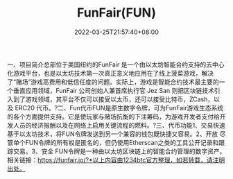 ﻿---
weight: 
title: "FunFair(FUN)"
description: "总部位于美国纽约的FunFair 是一个由以太坊智能合约支持的去中心化游戏平台，也是以太坊技术第一次真正意义地应用在了线上菠菜游戏，解决了“赌场”游戏高费用和低信任度的问题"
date: 2022-03-25T21:57:40+08:00
lastmod: 2022-03-25T16:45:40+08:00
draft: false
authors: ["Metabd"]
featuredImage: "funfairfun.webp"
link: ""
tags: ["数字代币","FunFair(FUN)"]
categories: ["navigation"]
navigation: ["数字代币"]
lightgallery: true
toc: true
pinned: false
recommend: false
recommend1: false
---
一、项目简介总部位于美国纽约的FunFair 是一个由以太坊智能合约支持的去中心化游戏平台，也是以太坊技术第一次真正意义地应用在了线上菠菜游戏，解决了“赌场”游戏高费用和低信任度的问题。实际上，游戏是智能合约技术最主要的一个垂直应用领域，FunFair 公司创始人兼首席执行官 Jez San 则把区块链技术引入到了游戏领域，其平台不仅可以接受以太币，还可以接受比特币，ZCash，以及 ERC20 代币。?二、Fun代币FUN是原生数字令牌，可为FunFair游戏生态系统的各个方面提供支持。它是使玩家与赌场抗衡的下注筹码，为游戏开发者支付给开发人员的经济报酬以及在网络上启用关键流程的燃料。?三、代币功能1、交易快速
基于以太坊技术，将FUN令牌发送到另一个兼容的钱包既快捷又容易。2、开放
尽管单个FUN令牌的所有权是匿名的，但仍使用Etherscan之类的工具公开记录和跟踪交易。3、安全
FUN令牌是一种由以太坊区块链上的智能合约管理的数字资产。相关链接：https://funfair.io/?*以上内容由1234btc官方整理，如若转载，请注明出处。
